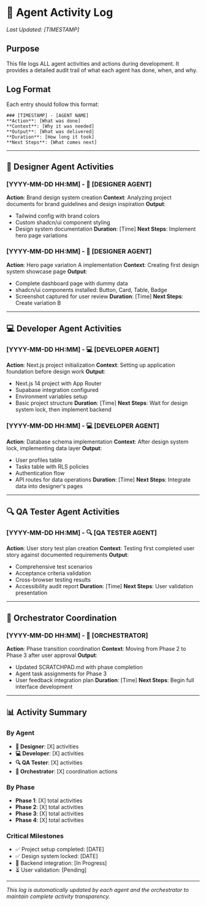# 🤖 Agent Activity Log

*Last Updated: [TIMESTAMP]*

## Purpose
This file logs ALL agent activities and actions during development. It provides a detailed audit trail of what each agent has done, when, and why.

## Log Format
Each entry should follow this format:
```
### [TIMESTAMP] - [AGENT NAME]
**Action**: [What was done]
**Context**: [Why it was needed]
**Output**: [What was delivered]
**Duration**: [How long it took]
**Next Steps**: [What comes next]
```

---

## 🎨 Designer Agent Activities

### [YYYY-MM-DD HH:MM] - 🎨 [DESIGNER AGENT]
**Action**: Brand design system creation
**Context**: Analyzing project documents for brand guidelines and design inspiration
**Output**: 
- Tailwind config with brand colors
- Custom shadcn/ui component styling
- Design system documentation
**Duration**: [Time]
**Next Steps**: Implement hero page variations

### [YYYY-MM-DD HH:MM] - 🎨 [DESIGNER AGENT]
**Action**: Hero page variation A implementation
**Context**: Creating first design system showcase page
**Output**: 
- Complete dashboard page with dummy data
- shadcn/ui components installed: Button, Card, Table, Badge
- Screenshot captured for user review
**Duration**: [Time]
**Next Steps**: Create variation B

---

## 💻 Developer Agent Activities

### [YYYY-MM-DD HH:MM] - 💻 [DEVELOPER AGENT]
**Action**: Next.js project initialization
**Context**: Setting up application foundation before design work
**Output**:
- Next.js 14 project with App Router
- Supabase integration configured
- Environment variables setup
- Basic project structure
**Duration**: [Time]
**Next Steps**: Wait for design system lock, then implement backend

### [YYYY-MM-DD HH:MM] - 💻 [DEVELOPER AGENT]
**Action**: Database schema implementation
**Context**: After design system lock, implementing data layer
**Output**:
- User profiles table
- Tasks table with RLS policies
- Authentication flow
- API routes for data operations
**Duration**: [Time]
**Next Steps**: Integrate data into designer's pages

---

## 🔍 QA Tester Agent Activities

### [YYYY-MM-DD HH:MM] - 🔍 [QA TESTER AGENT]
**Action**: User story test plan creation
**Context**: Testing first completed user story against documented requirements
**Output**:
- Comprehensive test scenarios
- Acceptance criteria validation
- Cross-browser testing results
- Accessibility audit report
**Duration**: [Time]
**Next Steps**: User validation presentation

---

## 🎯 Orchestrator Coordination

### [YYYY-MM-DD HH:MM] - 🎯 [ORCHESTRATOR]
**Action**: Phase transition coordination
**Context**: Moving from Phase 2 to Phase 3 after user approval
**Output**:
- Updated SCRATCHPAD.md with phase completion
- Agent task assignments for Phase 3
- User feedback integration plan
**Duration**: [Time]
**Next Steps**: Begin full interface development

---

## 📊 Activity Summary

### By Agent
- **🎨 Designer**: [X] activities
- **💻 Developer**: [X] activities  
- **🔍 QA Tester**: [X] activities
- **🎯 Orchestrator**: [X] coordination actions

### By Phase
- **Phase 1**: [X] total activities
- **Phase 2**: [X] total activities
- **Phase 3**: [X] total activities
- **Phase 4**: [X] total activities

### Critical Milestones
- ✅ Project setup completed: [DATE]
- ✅ Design system locked: [DATE]
- 🔄 Backend integration: [In Progress]
- ⏳ User validation: [Pending]

---

*This log is automatically updated by each agent and the orchestrator to maintain complete activity transparency.*